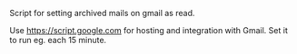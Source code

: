 Script for setting archived mails on gmail as read.

Use https://script.google.com for hosting and integration with Gmail. Set it to run eg. each 15 minute.
